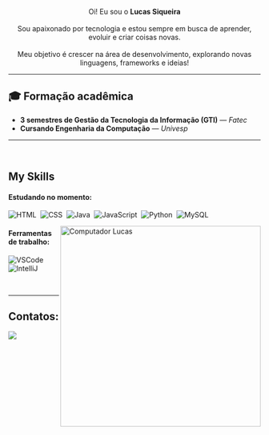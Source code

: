 <p align="center">
  Oi! Eu sou o <strong>Lucas Siqueira</strong>  
  <br><br>
   Sou apaixonado por tecnologia e estou sempre em busca de aprender, evoluir e criar coisas novas.  
  <br><br>
   Meu objetivo é crescer na área de desenvolvimento, explorando novas linguagens, frameworks e ideias!
</p>

---

## 🎓 Formação acadêmica

-  **3 semestres de Gestão da Tecnologia da Informação (GTI)** — *Fatec*  
-  **Cursando Engenharia da Computação** — *Univesp*

---

&nbsp;
&nbsp;

## My Skills
#### Estudando no momento:

![HTML](https://img.shields.io/badge/HTML5-E34F26?style=for-the-badge&logo=html5&logoColor=white)&nbsp;
![CSS](https://img.shields.io/badge/CSS3-1572B6?style=for-the-badge&logo=css3&logoColor=white)&nbsp;
![Java](https://img.shields.io/badge/Java-F7931E?style=for-the-badge&logo=java&logoColor=white)&nbsp;
![JavaScript](https://img.shields.io/badge/JavaScript-F7DF1E?style=for-the-badge&logo=javascript&logoColor=black)&nbsp;
![Python](https://img.shields.io/badge/Python-14354C?style=for-the-badge&logo=python&logoColor=white)&nbsp;
![MySQL](https://img.shields.io/badge/MySQL-005C84?style=for-the-badge&logo=mysql&logoColor=white)&nbsp;

<img src="https://raw.githubusercontent.com/MicaelliMedeiros/micaellimedeiros/master/image/computer-illustration.png" min-width="400px" max-width="400px" width="400px" align="right" alt="Computador Lucas">

#### Ferramentas de trabalho:

![VSCode](https://img.shields.io/badge/VS_Code-0078D4?style=for-the-badge&logo=visual-studio-code&logoColor=white)&nbsp;
![IntelliJ](https://img.shields.io/badge/IntelliJ_IDEA-000000.svg?style=for-the-badge&logo=intellij-idea&logoColor=white)&nbsp;

&nbsp;
&nbsp;

---

## Contatos:

<div> 
<a href="https://www.linkedin.com/in/lucas-siqueira-4600aa370/" target="_blank">
  <img src="https://img.shields.io/badge/-LinkedIn-%230077B5?style=for-the-badge&logo=linkedin&logoColor=white" target="_blank">
</a>
</div>
